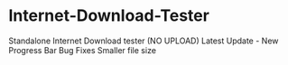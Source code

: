 # Internet-Download-Tester
Standalone Internet Download tester (NO UPLOAD)
Latest Update - 
New Progress Bar
Bug Fixes
Smaller file size
